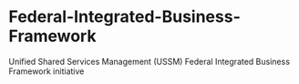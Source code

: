 # Federal-Integrated-Business-Framework
Unified Shared Services Management (USSM) Federal Integrated Business Framework initiative
